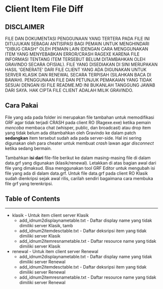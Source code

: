 Client Item File Diff
==========

## DISCLAIMER
FILE DAN DOKUMENTASI PENGGUNAAN YANG TERTERA PADA FILE INI DITUJUKAN SEBAGAI ANTISIPASI BAGI PEMAIN UNTUK MENGHINDARI "DIBUG CRASH" OLEH PEMAIN LAIN (DENGAN CARA MENGGUNAKAN ITEM YANG MENYEBABKAN ERROR/CRASH RAGEXE KARENA FILE INFORMASI TENTANG ITEM TERSEBUT BELUM DITAMBAHKAN OLEH GRAVINDO SECARA OFISIAL). FILE YANG DISEDIAKAN DI SINI MERUPAKAN HASIL 'GENERATE' DARI FILE CLIENT YANG ADA DIGUNAKAN UNTUK SERVER KLASIK DAN RENEWAL SECARA TERPISAH (SILAHKAN BACA DI BAWAH). PENGGUNAAN FILE DAN PETUNJUK PEMAKAIAN YANG TIDAK SESUAI DENGAN ISI FILE README.MD INI BUKANLAH TANGGUNG JAWAB DARI SAYA. HAK CIPTA FILE CLIENT ADALAH MILIK GRAVINDO.


## Cara Pakai

File yang ada pada folder ini merupakan file tambahan untuk memodifikasi GRF agar tidak terjadi CRASH pada client RO (Ragexe.exe) ketika pemain *mencoba* membaca chat (whisper, public, dan broadcast) atau drop item yang tidak belum ada ditambahkan oleh Gravindo ke dalam patch **sedangkan** item tersebut sudah ada pada server-side. Hal ini sering digunakan oleh para cheater untuk membuat *crash* lawan agar *disconnect* ketika sedang bermain.

Tambahkan **isi dari** file-file berikut ke dalam masing-masing file di dalam data.grf yang digunakan (klasik/renewal). Letakkan di atas bagian awal dari file yang dimaksud. Bisa menggunakan tool GRF Editor untuk mengubah isi file yang ada di dalam data.grf. Untuk file data.grf pada client RO Klasik sudah dienkripsi sejak awal rilis, carilah sendiri bagaimana cara membuka file grf yang terenkripsi.

## Table of Contents
---
* klasik              				- Untuk item client server Klasik
  * add_idnum2displaynametable.txt	- Daftar display name yang tidak dimiliki server Klasik, tamb
  * add_idnum2itemdesctable.txt   	- Daftar deksripsi item yang tidak dimiliki server Klasik
  * add_idnum2itemresnametable.txt	- Daftar resource name yang tidak dimiliki server Klasik
* renewal						- Untuk item client server Renewal
  * add_idnum2displaynametable.txt	- Daftar display name yang tidak dimiliki server Renewal
  * add_idnum2itemdesctable.txt   	- Daftar deksripsi item yang tidak dimiliki server Renewal
  * add_idnum2itemresnametable.txt	- Daftar resource name yang tidak dimiliki server Renewal

